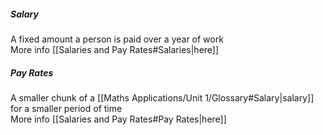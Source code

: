 ##### Salary
A fixed amount a person is paid over a year of work<br>
More info [[Salaries and Pay Rates#Salaries|here]]
##### Pay Rates
A smaller chunk of a [[Maths Applications/Unit 1/Glossary#Salary|salary]] for a smaller period of time<br>
More info [[Salaries and Pay Rates#Pay Rates|here]] 